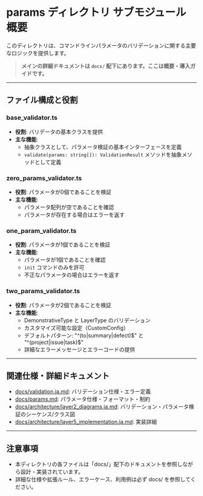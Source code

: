 # params ディレクトリ サブモジュール概要

このディレクトリは、コマンドラインパラメータのバリデーションに関する主要なロジックを提供します。

> **メインの詳細ドキュメントは `docs/` 配下にあります。ここは概要・導入ガイドです。**

---

## ファイル構成と役割

### base_validator.ts

- **役割**: バリデータの基本クラスを提供
- **主な機能**:
  - 抽象クラスとして、パラメータ検証の基本インターフェースを定義
  - `validate(params: string[]): ValidationResult` メソッドを抽象メソッドとして定義

### zero_params_validator.ts

- **役割**: パラメータが0個であることを検証
- **主な機能**:
  - パラメータ配列が空であることを確認
  - パラメータが存在する場合はエラーを返す

### one_param_validator.ts

- **役割**: パラメータが1個であることを検証
- **主な機能**:
  - パラメータが1個であることを確認
  - `init` コマンドのみを許可
  - 不正なパラメータの場合はエラーを返す

### two_params_validator.ts

- **役割**: パラメータが2個であることを検証
- **主な機能**:
  - DemonstrativeType と LayerType のバリデーション
  - カスタマイズ可能な設定（CustomConfig）
  - デフォルトパターン: "^(to|summary|defect)$" と "^(project|issue|task)$"
  - 詳細なエラーメッセージとエラーコードの提供

---

## 関連仕様・詳細ドキュメント

- [docs/validation.ja.md](../../docs/validation.ja.md): バリデーション仕様・エラー定義
- [docs/params.md](../../docs/params.md): パラメータ仕様・フォーマット・制約
- [docs/architecture/layer2_diagrams.ja.md](../../docs/architecture/layer2_diagrams.ja.md): バリデーション・パラメータ検証のシーケンス/クラス図
- [docs/architecture/layer5_implementation.ja.md](../../docs/architecture/layer5_implementation.ja.md): 実装詳細

---

## 注意事項

- 本ディレクトリの各ファイルは「docs/」配下のドキュメントを参照しながら設計・実装されています。
- 詳細な仕様や拡張ルール、エラーケース、利用例は必ず docs/ を参照してください。
